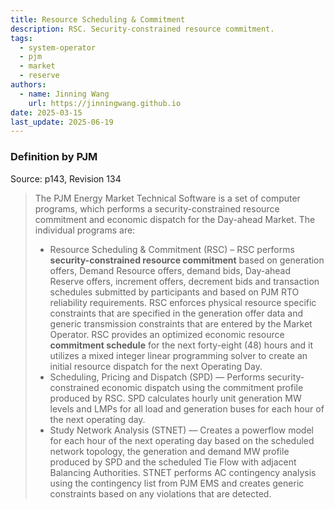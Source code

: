 ```yaml
---
title: Resource Scheduling & Commitment
description: RSC. Security-constrained resource commitment.
tags:
  - system-operator
  - pjm
  - market
  - reserve
authors:
  - name: Jinning Wang
    url: https://jinningwang.github.io
date: 2025-03-15
last_update: 2025-06-19
---
```


### Definition by PJM

Source: <d-cite key="pjm2024m11"></d-cite> p143, Revision 134

> The PJM Energy Market Technical Software is a set of computer programs, which performs a security-constrained resource commitment and economic dispatch for the Day-ahead Market. The individual programs are:
>
> - Resource Scheduling & Commitment (RSC) – RSC performs **security-constrained resource commitment** based on generation offers, Demand Resource offers, demand bids, Day-ahead Reserve offers, increment offers, decrement bids and transaction schedules submitted by participants and based on PJM RTO reliability requirements. RSC enforces physical resource specific constraints that are specified in the generation offer data and generic transmission constraints that are entered by the Market Operator. RSC provides an optimized economic resource **commitment schedule** for the next forty-eight (48) hours and it utilizes a mixed integer linear programming solver to create an initial resource dispatch for the next Operating Day.
> - Scheduling, Pricing and Dispatch (SPD) — Performs security-constrained economic dispatch using the commitment profile produced by RSC. SPD calculates hourly unit generation MW levels and LMPs for all load and generation buses for each hour of the next operating day.
> - Study Network Analysis (STNET) — Creates a powerflow model for each hour of the next operating day based on the scheduled network topology, the generation and demand MW profile produced by SPD and the scheduled Tie Flow with adjacent Balancing Authorities. STNET performs AC contingency analysis using the contingency list from PJM EMS and creates generic constraints based on any violations that are detected.
